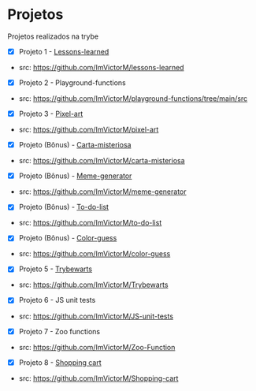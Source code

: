 # Projetos

Projetos realizados na trybe

- [x] Projeto 1 - [Lessons-learned](https://imvictorm.github.io/lessons-learned/)
- src: https://github.com/ImVictorM/lessons-learned

- [x] Projeto 2 - Playground-functions
- src: https://github.com/ImVictorM/playground-functions/tree/main/src

- [x] Projeto 3 - [Pixel-art](https://imvictorm.github.io/pixel-art/)
- src: https://github.com/ImVictorM/pixel-art

- [x] Projeto (Bônus) - [Carta-misteriosa](https://imvictorm.github.io/carta-misteriosa/)
- src: https://github.com/ImVictorM/carta-misteriosa

- [x] Projeto (Bônus) - [Meme-generator](https://imvictorm.github.io/meme-generator/)
- src: https://github.com/ImVictorM/meme-generator

- [x] Projeto (Bônus) - [To-do-list](https://imvictorm.github.io/to-do-list/)
- src: https://github.com/ImVictorM/to-do-list

- [x] Projeto (Bônus) - [Color-guess](https://imvictorm.github.io/color-guess/)
- src: https://github.com/ImVictorM/color-guess

- [x] Projeto 5 - [Trybewarts](https://imvictorm.github.io/Trybewarts/)
- src: https://github.com/ImVictorM/Trybewarts

- [x] Projeto 6 - JS unit tests
- src: https://github.com/ImVictorM/JS-unit-tests

- [x] Projeto 7 - Zoo functions
- src: https://github.com/ImVictorM/Zoo-Function

- [x] Projeto 8 - [Shopping cart](https://imvictorm.github.io/Shopping-cart/)
- src: https://github.com/ImVictorM/Shopping-cart
